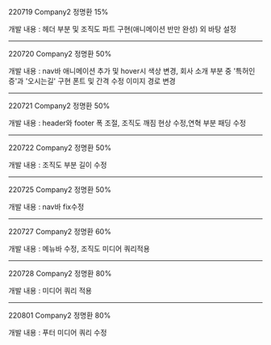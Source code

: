 220719 Company2 정명환 15%

개발 내용 : 헤더 부분 및 조직도 파트 구현(애니메이션 반만 완성) 외 바탕 설정

-------------------------------------------------------------------------------

220720 Company2 정명환 50%

개발 내용 : nav바 애니메이션 추가 및 hover시 색상 변경, 회사 소개 부분 중 '특허인증'과 '오시는길' 구현
폰트 및 간격 수정
이미지 경로 변경

-------------------------------------------------------------------------------

220721 Company2 정명환 50%

개발 내용 : header와 footer 폭 조절, 조직도 깨짐 현상 수정,연혁 부분 패딩 수정

------------------------------------------------------------------------------------

220722 Company2 정명환 50%

개발 내용 : 조직도 부분 길이 수정

----------------------------------------------------------------------------------

220725 Company2 정명환 50%

개발 내용 : nav바 fix수정

-----------------------------------------------------------------------------------

220727 Company2 정명환 60%

개발 내용 : 메뉴바 수정, 조직도 미디어 쿼리적용

----------------------------------------------------------------------------------

220728 Company2 정명환 80%

개발 내용 : 미디어 쿼리 적용

----------------------------------------------------------------------------------

220801 Company2 정명환 80%

개발 내용 : 푸터 미디어 쿼리 수정
